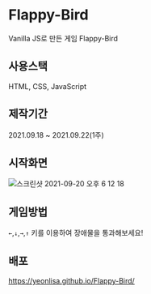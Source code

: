 # Flappy-Bird
Vanilla JS로 만든 게임 Flappy-Bird
## 사용스택
HTML, CSS, JavaScript
## 제작기간
2021.09.18 ~ 2021.09.22(1주)
## 시작화면
![스크린샷 2021-09-20 오후 6 12 18](https://user-images.githubusercontent.com/72447026/133979642-fe4b9e3c-a2df-4fd8-8450-0df67a275096.png)
## 게임방법
`←`,`↓`,`→`,`↑` 키를 이용하여 장애물을 통과해보세요!
## 배포
https://yeonlisa.github.io/Flappy-Bird/
